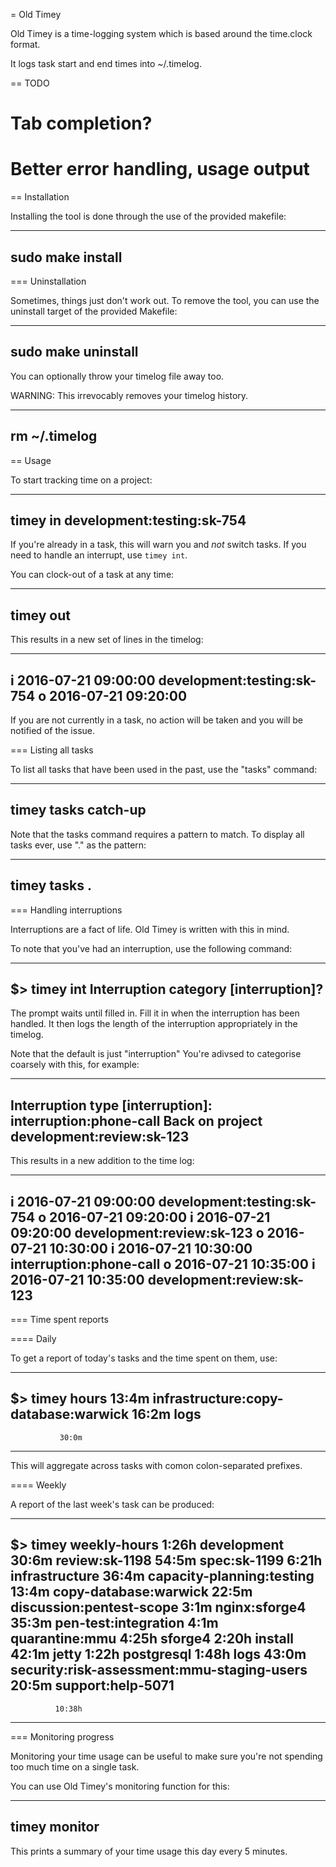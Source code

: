 = Old Timey

Old Timey is a time-logging system which is based around the time.clock format.

It logs task start and end times into ~/.timelog.

== TODO

  # Tab completion?
  # Better error handling, usage output

== Installation

Installing the tool is done through the use of the provided makefile:

----
sudo make install
----

=== Uninstallation

Sometimes, things just don't work out. To remove the tool, you can use the 
uninstall target of the provided Makefile:

----
sudo make uninstall
----

You can optionally throw your timelog file away too.

WARNING: This irrevocably removes your timelog history.

----
rm ~/.timelog
----

== Usage

To start tracking time on a project:

----
timey in development:testing:sk-754
----

If you're already in a task, this will warn you and _not_ switch tasks. If you
need to handle an interrupt, use `timey int`.

You can clock-out of a task at any time:

----
timey out
----

This results in a new set of lines in the timelog:

----
i 2016-07-21 09:00:00 development:testing:sk-754
o 2016-07-21 09:20:00
----

If you are not currently in a task, no action will be taken and you will be
notified of the issue.

=== Listing all tasks

To list all tasks that have been used in the past, use the "tasks" command:

----
timey tasks catch-up
----

Note that the tasks command requires a pattern to match. To display all tasks
ever, use "." as the pattern:

----
timey tasks .
----

=== Handling interruptions

Interruptions are a fact of life. Old Timey is written with this in mind.

To note that you've had an interruption, use the following command:

----
$> timey int
Interruption category [interruption]?
----

The prompt waits until filled in. Fill it in when the interruption has been 
handled. It then logs the length of the interruption appropriately in the 
timelog.

Note that the default is just "interruption" You're adivsed to categorise
coarsely with this, for example:

----
Interruption type [interruption]: interruption:phone-call
Back on project development:review:sk-123
----

This results in a new addition to the time log:

----
i 2016-07-21 09:00:00 development:testing:sk-754
o 2016-07-21 09:20:00
i 2016-07-21 09:20:00 development:review:sk-123
o 2016-07-21 10:30:00
i 2016-07-21 10:30:00 interruption:phone-call
o 2016-07-21 10:35:00
i 2016-07-21 10:35:00 development:review:sk-123
----

=== Time spent reports

==== Daily

To get a report of today's tasks and the time spent on them, use:

----
$> timey hours
               13:4m  infrastructure:copy-database:warwick
               16:2m  logs
--------------------
               30:0m
----

This will aggregate across tasks with comon colon-separated prefixes.

==== Weekly

A report of the last week's task can be produced:

----
$> timey weekly-hours
               1:26h  development
               30:6m    review:sk-1198
               54:5m    spec:sk-1199
               6:21h  infrastructure
               36:4m    capacity-planning:testing
               13:4m    copy-database:warwick
               22:5m    discussion:pentest-scope
                3:1m    nginx:sforge4
               35:3m    pen-test:integration
                4:1m    quarantine:mmu
               4:25h    sforge4
               2:20h      install
               42:1m      jetty
               1:22h      postgresql
               1:48h  logs
               43:0m  security:risk-assessment:mmu-staging-users
               20:5m  support:help-5071
--------------------
              10:38h
----

=== Monitoring progress


Monitoring your time usage can be useful to make sure you're not spending too
much time on a single task.

You can use Old Timey's monitoring function for this:

----
timey monitor
----

This prints a summary of your time usage this day every 5 minutes.
